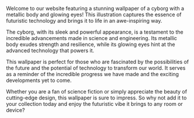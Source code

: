 <!--
Write me content for website with wallpaper "An illustration of a cyborg with a metallic body and glowing eyes"
-->

<!--font:Poppins.-->

Welcome to our website featuring a stunning wallpaper of a cyborg with a metallic body and glowing eyes! This illustration captures the essence of futuristic technology and brings it to life in an awe-inspiring way.

The cyborg, with its sleek and powerful appearance, is a testament to the incredible advancements made in science and engineering. Its metallic body exudes strength and resilience, while its glowing eyes hint at the advanced technology that powers it.

This wallpaper is perfect for those who are fascinated by the possibilities of the future and the potential of technology to transform our world. It serves as a reminder of the incredible progress we have made and the exciting developments yet to come.

Whether you are a fan of science fiction or simply appreciate the beauty of cutting-edge design, this wallpaper is sure to impress. So why not add it to your collection today and enjoy the futuristic vibe it brings to any room or device?
